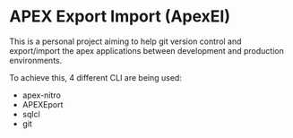 # APEX Export Import (ApexEI)
This is a personal project aiming to help git version control and export/import the apex applications between development and production environments.

To achieve this, 4 different CLI are being used:
* apex-nitro
* APEXEport
* sqlcl
* git